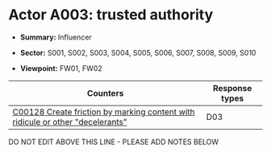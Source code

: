 # Actor A003: trusted authority 

* **Summary:** Influencer

* **Sector:** S001, S002, S003, S004, S005, S006, S007, S008, S009, S010

* **Viewpoint:** FW01, FW02


| Counters | Response types |
| -------- | -------------- |
| [C00128 Create friction by marking content with ridicule or other "decelerants"](../counters/C00128.md) | D03 |


DO NOT EDIT ABOVE THIS LINE - PLEASE ADD NOTES BELOW